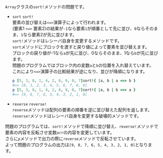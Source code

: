 `Array`クラスの`sort!`メソッドの問題です。  

- `sort` `sort!`  
要素の並び替えは`<=>`演算子によって行われます。  
(要素1 `<=>` 要素2)の結果が`-1`なら要素`1`が順番として先に並び、`0`ならそのまま、`1`なら要素2が先に並びます。  
`sort!`メソッドはレシーバ自身を変更するメソッドです。  
`sort`メソッドにブロックを渡すと戻り値によって要素を並び替えます。  
ブロックの戻り値が-1なら`a`が先に並び、0ならそのまま、1なら`b`が先に並びます。  
問題のプログラムではブロック内の変数`a`と`b`の位置を入れ替えています。  
これにより`<=>`演算子の比較結果が逆になり、並びが降順になります。  
  ```ruby
  p [5, 3, 8, 1, 4, 2, 6, 9, 0, 7]sort!{ |a, b | a <=> b }
  #=> [0, 1, 2, 3, 4, 5, 6, 7, 8, 9]
  p [5, 3, 8, 1, 4, 2, 6, 9, 0, 7]sort!{ |a, b | b <=> a }
  #=> [9, 8, 7, 6, 5, 4, 3, 2, 1, 0]
  ```
- `reverse` `reverse!`  
`reverse`メソッドは配列の要素の順番を逆に並び替えた配列を返します。  
`reverse!`メソッドはレシーバ自身を変更する破壊的メソッドです。  

問題のプログラムでは、`sort!`メソッドで降順に並び替え、`reverse!`メソッドで要素の内容を反転させ変数`arr`の内容を変更しています。  
さらに`p`メソッドで出力の際に`reverse`メソッドで反転させています。  
よって問題のプログラムの出力は`[9, 8, 7, 6, 5, 4, 3, 2, 1, 0]`となります。
